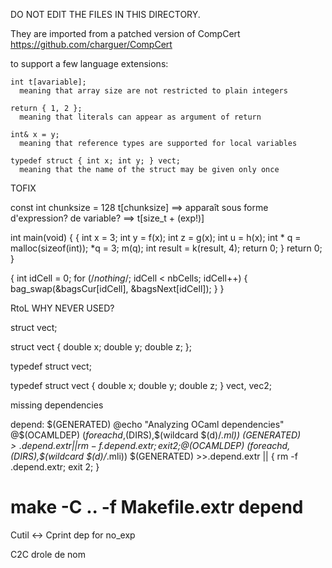 
DO NOT EDIT THE FILES IN THIS DIRECTORY.

They are imported from a patched version of CompCert
https://github.com/charguer/CompCert

to support a few language extensions:

```
int t[avariable];
  meaning that array size are not restricted to plain integers

return { 1, 2 };
  meaning that literals can appear as argument of return

int& x = y;
  meaning that reference types are supported for local variables

typedef struct { int x; int y; } vect;
  meaning that the name of the struct may be given only once
```



TOFIX


const int chunksize = 128
t[chunksize]
==> apparaît sous forme d'expression? de variable?
==> t[size_t + (exp!)]




int main(void)
{
  {
    int x = 3;
    int y = f(x);
    int z = g(x);
    int u = h(x);
    int * q = malloc(sizeof(int));
    *q = 3;
    m(q);
    int result = k(result, 4);
    return 0;
  }
  return 0;
}

  {
    int idCell = 0;
    for (/*nothing*/; idCell < nbCells; idCell++) {
      bag_swap(&bagsCur[idCell], &bagsNext[idCell]);
    }
  }


RtoL WHY NEVER USED?

struct vect;

struct vect {
  double x;
  double y;
  double z;
};

typedef struct  vect;



typedef struct vect {
  double x;
  double y;
  double z;
} vect, vec2;



missing dependencies

depend: $(GENERATED)
	@echo "Analyzing OCaml dependencies"
	@$(OCAMLDEP) $(foreach d,$(DIRS),$(wildcard $(d)/*.ml)) $(GENERATED) >.depend.extr || { rm -f .depend.extr; exit 2; }
	@$(OCAMLDEP) $(foreach d,$(DIRS),$(wildcard $(d)/*.mli)) $(GENERATED) >>.depend.extr || { rm -f .depend.extr; exit 2; }


# make -C .. -f Makefile.extr depend


Cutil <-> Cprint dep for no_exp

C2C drole de nom